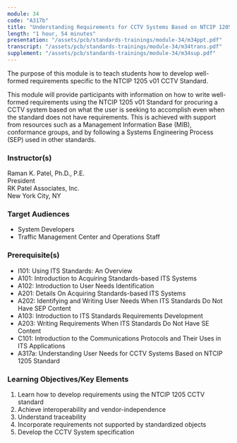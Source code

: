 ```yaml
---
module: 34
code: "A317b"
title: "Understanding Requirements for CCTV Systems Based on NTCIP 1205 Standard"
length: "1 hour, 54 minutes"
presentation: "/assets/pcb/standards-trainings/module-34/m34ppt.pdf"
transcript: "/assets/pcb/standards-trainings/module-34/m34trans.pdf"
supplement: "/assets/pcb/standards-trainings/module-34/m34sup.pdf"
---
```

The purpose of this module is to teach students how to develop well-formed requirements specific to the NTCIP 1205 v01 CCTV Standard.

This module will provide participants with information on how to write well-formed requirements using the NTCIP 1205 v01 Standard for procuring a CCTV system based on what the user is seeking to accomplish even when the standard does not have requirements. This is achieved with support from resources such as a Management Information Base (MIB), conformance groups, and by following a Systems Engineering Process (SEP) used in other standards.

### Instructor(s)
Raman K. Patel, Ph.D., P.E.  
President  
RK Patel Associates, Inc.  
New York City, NY

### Target Audiences
* System Developers
* Traffic Management Center and Operations Staff

### Prerequisite(s)
* I101: Using ITS Standards: An Overview
* A101: Introduction to Acquiring Standards-based ITS Systems
* A102: Introduction to User Needs Identification
* A201: Details On Acquiring Standards-based ITS Systems
* A202: Identifying and Writing User Needs When ITS Standards Do Not Have SEP Content
* A103: Introduction to ITS Standards Requirements Development
* A203: Writing Requirements When ITS Standards Do Not Have SE Content
* C101: Introduction to the Communications Protocols and Their Uses in ITS Applications
* A317a: Understanding User Needs for CCTV Systems Based on NTCIP 1205 Standard

### Learning Objectives/Key Elements
1. Learn how to develop requirements using the NTCIP 1205 CCTV standard
2. Achieve interoperability and vendor-independence
3. Understand traceability
4. Incorporate requirements not supported by standardized objects
5. Develop the CCTV System specification 